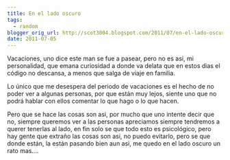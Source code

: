 ```yaml
---
title: En el lado oscuro
tags:
  - random
blogger_orig_url: http://scot3004.blogspot.com/2011/07/en-el-lado-oscuro.html
date: 2011-07-05
---
```


Vacaciones, uno dice este man se fue a pasear,
pero no es asi, mi personalidad, que emana curiosidad a donde va delata que en estos dias el código no descansa,
a menos que salga de viaje en familia.

Lo único que me desespera del periodo de vacaciones es el hecho de no poder ver a algunas personas, por que están muy lejos, siente uno que no podrá hablar con ellos comentar lo que hago o lo que hacen.

Pero que se hace las cosas son asi, por mucho que uno intente decir que no,
siempre queremos ver a las personas apreciamos siempre tendremos a querer tenerlas al lado,
en fin solo se que todo esto es psicológico, pero hay gente que extraño las cosas son asi,
no puedo evitarlo, pero se que donde están, la están pasando bien aun asi,
me quedo en el lado oscuro un rato mas....
